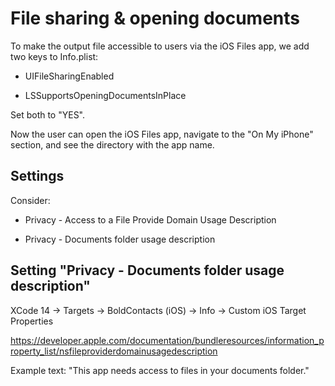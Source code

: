 # File sharing & opening documents

To make the output file accessible to users via the iOS Files app, we add two keys to Info.plist:

* UIFileSharingEnabled

* LSSupportsOpeningDocumentsInPlace

Set both to "YES".

Now the user can open the iOS Files app, navigate to the "On My iPhone" section, and see the directory with the app name.


## Settings

Consider:

* Privacy - Access to a File Provide Domain Usage Description

* Privacy - Documents folder usage description


## Setting "Privacy - Documents folder usage description"

XCode 14 -> Targets -> BoldContacts (iOS) -> Info -> Custom iOS Target Properties

https://developer.apple.com/documentation/bundleresources/information_property_list/nsfileproviderdomainusagedescription

Example text: "This app needs access to files in your documents folder."

